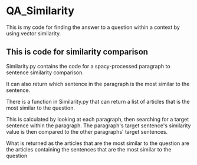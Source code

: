 # QA_Similarity
This is my code for finding the answer to a question within a context by using vector similarity.


## This is code for similarity comparison
Similarity.py contains the code for a spacy-processed paragraph to sentence similarity comparison.


It can also return which sentence in the paragraph is the most similar to the sentence.

There is a function in Similarity.py that can return a list of articles that is the most similar to the question.


This is calculated by looking at each paragraph, then searching for a target sentence within the paragraph.
The paragraph's target sentence's similarity value is then compared to the other paragraphs' target sentences.


What is returned as the articles that are the most similar to the question are the articles
 containing the sentences that are the most similar to the question
